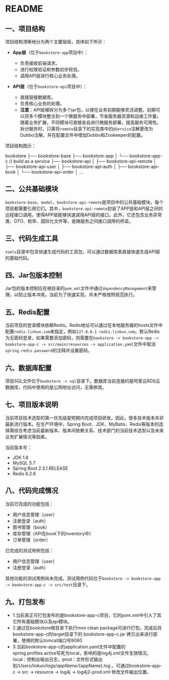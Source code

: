 # README

## 一、项目结构

项目结构清晰地分为两个主要层级，具体如下所示：

- **App层**（位于`bookstore-app`项目中）：
  - 负责接收前端请求。
  - 进行权限验证和参数初步校验。
  - 调用API层进行核心业务处理。

- **API层**（位于`bookstore-api`项目中）：
  - 直接链接数据库。
  - 负责核心业务的处理。
  - **注意**：API层被拆分为多个jar包，以便在业务初期能够灵活调整。初期可以将多个模块整合到一个微服务中部署，节省服务器资源和运维工作量。随着业务扩展，不同模块可直接各自进行微服务部署，提高服务可用性。拆分服务时，只需将`remote`目录下的实现类中的`@Service`注解更改为Dubbo注解，并在配置文件中增加Dubbo和Zookeeper的配置。

项目结构图示：


bookstore
├── bookstore-base
├── bookstore-app
│ └── bookstore-app-c // build as a service
├── bookstore-api
│ ├── bookstore-api-remote
│ ├── bookstore-api-user
│ ├── bookstore-api-auth
│ ├── bookstore-api-book
│ └── bookstore-api-order
│ ...


## 二、公共基础模块

`bookstore-base`、`model`、`bookstore-api-remote`是项目中的公共基础模块，每个项目都需要引用它们。其中，`bookstore-api-remote`封装了APP层和API层之间的远程接口调用，使得APP层能够快速调用API层的接口。此外，它还包含业务异常类、DTO、枚举、国际化文件等，是微服务之间接口调用的桥梁。

## 三、代码生成工具

`tools`目录中包含快速生成代码的工具包，可以通过数据库表直接快速生成API层的基础代码。

## 四、Jar包版本控制

Jar包的版本控制应在根目录的`pom.xml`文件中通过`dependencyManagement`来管理，以防止版本冲突。当前为了快速实现，并未严格按照规范执行。

## 五、Redis配置

当前项目的登录模块依赖Redis。Redis地址可以通过在本地服务器的hosts文件中配置`redis.linkun.com`来指定，例如`127.0.0.1 redis.linkun.com`。默认Redis为无密码登录，如果需要添加密码，则需要在`bookstore -> bookstore-app -> bookstore-app-c -> src/main/resources -> application.yaml`文件中取消`spring.redis.password`的注释并设置密码。

## 六、数据库配置

项目SQL文件位于`bookstore -> sql`目录下。数据库当前连接的是阿里云RDS云数据库，代码中使用的是公网地址访问，无需修改。

## 七、项目版本说明

当前项目技术选型的第一优先级是短期内完成项目研发。因此，很多技术版本并非最新流行版本。在生产环境中，Spring Boot、JDK、MyBatis、Redis等版本的选择需综合考虑当前最新版本、版本间依赖关系、技术部门的当前技术选型以及未来业务扩展情况等因素。

当前版本号：
- JDK 1.8
- MySQL 5.7
- Spring Boot 2.3.1.RELEASE
- Redis 6.2.6

## 八、代码完成情况

当前已完成的功能包括：
- 用户信息管理（user）
- 注册登录（auth）
- 图书管理（book）
- 库存管理（API在book下的inventory中）
- 订单管理（order）

已完成的测试用例包括：
- 用户信息管理（user）
- 注册登录（auth）

其他功能的测试用例尚未完成。测试用例代码位于`bookstore -> bookstore-app -> bookstore-app-c -> src/test`目录下。

## 九、打包发布

- 1.当前真正可打包发布的是bookstore-app-c项目，它的pom.xml中引入了其它所有基础模块以及api模块。
- 2.通过在bookstore根目录下执行mvn clean package可进行打包，完成后将bookstore-app-c的target目录下的 bookstore-app-c.jar 拷贝出来进行部署，使用的默认tomcat端口号8080
- 3.当前bookstore-app-c的application.yaml文件中配置的spring.profiles.active写死为local，影响的是log4j.xml文件生效情况，local：控制台输出日志，prod：文件形式输出到/Users/linkun/logs/${appName}/${appName}.log 。可通过bookstore-app-c -> src -> resource -> log4j -> log4j2-prod.xml 修改文件输出位置。
